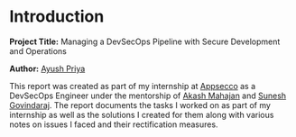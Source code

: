 # Introduction

**Project Title:** Managing a DevSecOps Pipeline with Secure Development and Operations

**Author:** [Ayush Priya](https://www.linkedin.com/in/ayushpriya10/)

This report was created as part of my internship at [Appsecco](https://appsecco.com/) as a DevSecOps Engineer under the mentorship of [Akash Mahajan](https://twitter.com/makash) and [Sunesh Govindaraj](https://twitter.com/suneshgovind). The report documents the tasks I worked on as part of my internship as well as the solutions I created for them along with various notes on issues I faced and their rectification measures.
